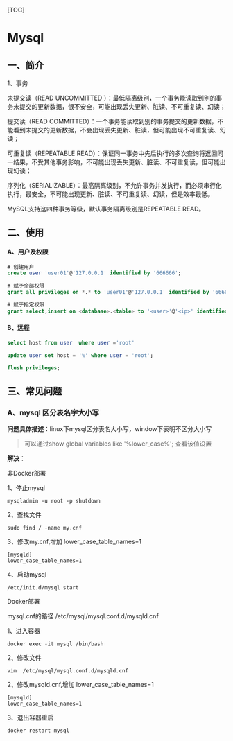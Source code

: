 [TOC]

# Mysql

## 一、简介

1、事务

未提交读（READ UNCOMMITTED ）：最低隔离级别，一个事务能读取到别的事务未提交的更新数据，很不安全，可能出现丢失更新、脏读、不可重复读、幻读； 

提交读（READ COMMITTED）：一个事务能读取到别的事务提交的更新数据，不能看到未提交的更新数据，不会出现丢失更新、脏读，但可能出现不可重复读、幻读； 

可重复读（REPEATABLE READ）：保证同一事务中先后执行的多次查询将返回同一结果，不受其他事务影响，不可能出现丢失更新、脏读、不可重复读，但可能出现幻读； 

序列化（SERIALIZABLE）：最高隔离级别，不允许事务并发执行，而必须串行化执行，最安全，不可能出现更新、脏读、不可重复读、幻读，但是效率最低。 

MySQL支持这四种事务等级，默认事务隔离级别是REPEATABLE READ。

## 二、使用

#### A、用户及权限

```sql
# 创建用户
create user 'user01'@'127.0.0.1' identified by '666666';

# 赋予全部权限
grant all privileges on *.* to 'user01'@'127.0.0.1' identified by '666666';

# 赋于指定权限
grant select,insert on <database>.<table> to '<user>'@'<ip>' identified by '<password>';
```

#### B、远程

```sql
select host from user  where user ='root'

update user set host = '%' where user = 'root';

flush privileges;
```

## 三、常见问题

### A、mysql 区分表名字大小写

**问题具体描述**：linux下mysql区分表名大小写，window下表明不区分大小写

>  可以通过show global variables like '%lower_case%'; 查看该值设置

**解决**：

非Docker部署

1、停止mysql

```shell
mysqladmin -u root -p shutdown      
```

2、查找文件 

```
sudo find / -name my.cnf
```

3、修改my.cnf,增加 lower_case_table_names=1

```
[mysqld]
lower_case_table_names=1
```

4、启动mysql

```shell
/etc/init.d/mysql start       
```

Docker部署

mysql.cnf的路径 /etc/mysql/mysql.conf.d/mysqld.cnf

1、进入容器

```shell
docker exec -it mysql /bin/bash
```

2、修改文件

```shell
vim  /etc/mysql/mysql.conf.d/mysqld.cnf
```

2、修改mysqld.cnf,增加 lower_case_table_names=1

```shell
[mysqld]
lower_case_table_names=1
```

3、退出容器重启

```shell
docker restart mysql
```







